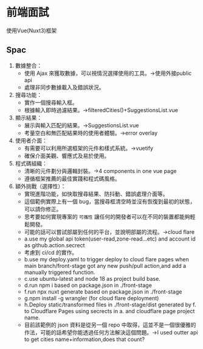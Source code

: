 # 前端面試

使用Vue(Nuxt3)框架


## Spac
1. 數據整合：
    - 使用 Ajax 來獲取數據，可以視情況選擇使用的工具。->使用外接public api
    - 處理非同步數據載入及錯誤狀況。
2. 搜尋功能：
   - 實作一個搜尋輸入框。
   - 根據輸入即時過濾結果。->filteredCities()+SuggestionsList.vue
3. 顯示結果：
    - 展示與輸入匹配的結果。->SuggestionsList.vue
    - 考量空白和無匹配結果時的使用者體驗。->error overlay
4. 使用者介面：
    - 有需要可以利用所選框架的元件和樣式系統。->vuetify
    - 確保介面美觀、響應式及易於使用。
5. 程式碼組織：
    - 清晰的元件劃分與邏輯封裝。->4 components in one vue page
    - 遵循框架推薦的最佳實踐和程式碼風格。
6. 額外挑戰（選擇性）：
    - 實現進階功能，如快取搜尋結果、防抖動、錯誤處理介面等。
    - 這個範例實際上有一個 bug，當搜尋框清空時並沒有恢復到最初的狀態，可以請你修正。
    - 思考要如何實現專案的 `可攜性` 讓任何的開發者可以在不同的裝置都能夠輕鬆開發。
    - 可能的話可以嘗試部屬到任何的平台，並說明部屬的流程。->cloud flare
    -  a.use my global api token(user-read,zone-read...etc) and account id as github.action.secrect
    - 考慮到 ci/cd 的實作。
    -  b.use my deploy.yaml to trigger deploy to cloud flare pages when main branch/front-stage got any new push/pull action,and add a manually triggered function.
    -  c.use ubuntu-latest and node 18 as project build base.
    -  d.run npm i based on package.json in ./front-stage
    -  f.run npx nuxt generate based on package.json in ./front-stage
    -  g.npm install -g wrangler (for cloud flare deployment)
    -  h.Deploy static/transformed files in ./front-stage/dist generated by f. to Cloudflare Pages using secrects in a. and cloudflare page project name.
    - 目前該範例的 json 資料是從另一個 repo 中取得，這並不是一個很優雅的作法，可能的話希望你能透過任何方法解決這個問題。->I used outter api to  get cities name+information,does that count?





